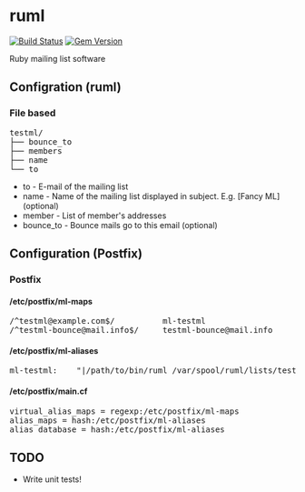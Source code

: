 # ruml

[![Build Status](https://img.shields.io/travis/splattael/ruml.svg?branch=master)](https://travis-ci.org/splattael/ruml)
[![Gem Version](https://img.shields.io/gem/v/ruml.svg)](https://rubygems.org/gems/ruml)

Ruby mailing list software


## Configration (ruml)

### File based

<pre>
testml/
├── bounce_to
├── members
├── name
└── to
</pre>

* to        - E-mail of the mailing list
* name      - Name of the mailing list displayed in subject. E.g. \[Fancy ML\] (optional)
* member    - List of member's addresses
* bounce_to - Bounce mails go to this email (optional)


## Configuration (Postfix)

### Postfix

#### /etc/postfix/ml-maps

<pre>
/^testml@example.com$/          ml-testml
/^testml-bounce@mail.info$/     testml-bounce@mail.info
</pre>

#### /etc/postfix/ml-aliases

<pre>
ml-testml:    "|/path/to/bin/ruml /var/spool/ruml/lists/testml"
</pre>

#### /etc/postfix/main.cf

<pre>
virtual_alias_maps = regexp:/etc/postfix/ml-maps
alias_maps = hash:/etc/postfix/ml-aliases
alias_database = hash:/etc/postfix/ml-aliases
</pre>


## TODO

* Write unit tests!
